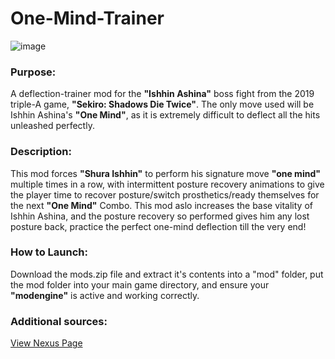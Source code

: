 # One-Mind-Trainer

![image](https://user-images.githubusercontent.com/68727041/184380243-d55d4977-4ce6-4d9f-8fda-834d504451a2.png)

### Purpose:
A deflection-trainer mod for the **"Ishhin Ashina"** boss fight from the 2019 triple-A game, **"Sekiro: Shadows Die Twice"**.
The only move used will be Ishhin Ashina's **"One Mind"**, as it is extremely difficult to deflect all the hits unleashed perfectly.

### Description:
This mod forces **"Shura Ishhin"** to perform his signature move **"one mind"** multiple times in a row, with intermittent posture recovery animations to give the player time to recover posture/switch prosthetics/ready themselves for the next **"One Mind"** Combo.
This mod aslo increases the base vitality of Ishhin Ashina, and the posture recovery so performed gives him any lost posture back, practice the perfect one-mind deflection till the very end!

### How to Launch: 

Download the mods.zip file and extract it's contents into a "mod" folder, put the mod folder into your main game directory, and ensure your **"modengine"** is active and working correctly.

### Additional sources:

<a href="https://www.nexusmods.com/sekiro/mods/1063">View Nexus Page</a>

